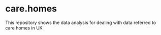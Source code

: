 # care.homes
This repository shows the data analysis for dealing with data referred to care homes in UK

